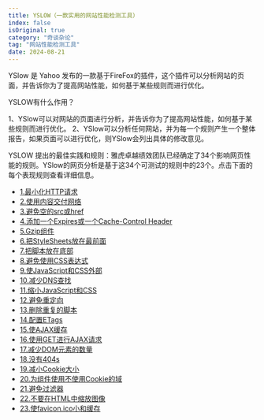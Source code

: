 ```yaml
---
title: YSLOW（一款实用的网站性能检测工具）
index: false
isOriginal: true
category: "奇谈杂论"
tag: "网站性能检测工具"
date: 2024-08-21
---
```


YSlow 是 Yahoo 发布的一款基于FireFox的插件，这个插件可以分析网站的页面，并告诉你为了提高网站性能，如何基于某些规则而进行优化。

YSLOW有什么作用？ 

1、YSlow可以对网站的页面进行分析，并告诉你为了提高网站性能，如何基于某些规则而进行优化。
2、YSlow可以分析任何网站，并为每一个规则产生一个整体报告，如果页面可以进行优化，则YSlow会列出具体的修改意见。

YSLOW 提出的最佳实践和规则：雅虎卓越绩效团队已经确定了34个影响网页性能的规则。YSlow的网页分析是基于这34个可测试的规则中的23个。点击下面的每个表现规则查看详细信息。

- [1.最小化HTTP请求](https://developer.yahoo.com/performance/rules.html#num_http)
- [2.使用内容交付网络](https://developer.yahoo.com/performance/rules.html#cdn)
- [3.避免空的src或href](https://developer.yahoo.com/performance/rules.html#emptysrc)
- [4.添加一个Expires或一个Cache-Control Header](https://developer.yahoo.com/performance/rules.html#expires)
- [5.Gzip组件](https://developer.yahoo.com/performance/rules.html#css_top)
- [6.把StyleSheets放在最前面](https://developer.yahoo.com/performance/rules.html#css_top)
- [7.把脚本放在底部](https://developer.yahoo.com/performance/rules.html#js_bottom)
- [8.避免使用CSS表达式](https://developer.yahoo.com/performance/rules.html#css_expressions)
- [9.使JavaScript和CSS外部](https://developer.yahoo.com/performance/rules.html#external)
- [10.减少DNS查找](https://developer.yahoo.com/performance/rules.html#dns_lookups)
- [11.缩小JavaScript和CSS](https://developer.yahoo.com/performance/rules.html#minify)
- [12.避免重定向](https://developer.yahoo.com/performance/rules.html#redirects)
- [13.删除重复的脚本](https://developer.yahoo.com/performance/rules.html#js_dupes)
- [14.配置ETags](https://developer.yahoo.com/performance/rules.html#etags)
- [15.使AJAX缓存](https://developer.yahoo.com/performance/rules.html#cacheajax)
- [16.使用GET进行AJAX请求](https://developer.yahoo.com/performance/rules.html#ajax_get)
- [17.减少DOM元素的数量](https://developer.yahoo.com/performance/rules.html#min_dom)
- [18.没有404s](https://developer.yahoo.com/performance/rules.html#no404)
- [19.减小Cookie大小](https://developer.yahoo.com/performance/rules.html#cookie_size)
- [20.为组件使用不使用Cookie的域](https://developer.yahoo.com/performance/rules.html#cookie_free)
- [21.避免过滤器](https://developer.yahoo.com/performance/rules.html#no_filters)
- [22.不要在HTML中缩放图像](https://developer.yahoo.com/performance/rules.html#no_scale)
- [23.使favicon.ico小和缓存](https://developer.yahoo.com/performance/rules.html#favicon)